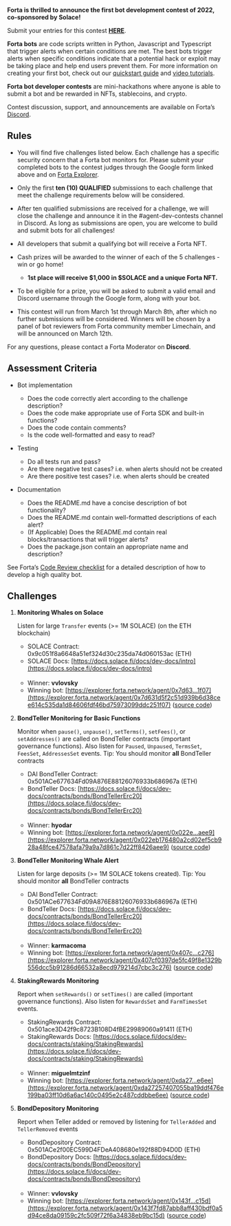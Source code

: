 **Forta is thrilled to announce the first bot development contest of 2022, co-sponsored by Solace!**

Submit your entries for this contest [**HERE**](https://forms.gle/Aya5hsdAemwB8gno7).

**Forta bots** are code scripts written in Python, Javascript and Typescript that trigger alerts when certain
conditions are met. The best bots trigger alerts when specific conditions indicate that a potential hack or exploit may be taking place and help end users prevent them. For more information on creating your first bot, check out our [quickstart guide](https://docs.forta.network/en/latest/quickstart/) and [video tutorials](https://docs.forta.network/en/latest/tutorials/).

**Forta bot developer contests** are mini-hackathons where anyone is able to submit a bot and be rewarded in NFTs, stablecoins, and crypto.

Contest discussion, support, and announcements are available on Forta’s [Discord](https://discord.gg/rsc55DqcCy).

## Rules

- You will find five challenges listed below. Each challenge has a specific security concern that a Forta bot monitors for. Please submit your completed bots to the contest judges through the Google form linked above and on [Forta Explorer](https://explorer.forta.network/).

- Only the first **ten (10) QUALIFIED** submissions to each challenge that meet the challenge requirements below will be considered.

- After ten qualified submissions are received for a challenge, we will close the challenge and announce it in the #agent-dev-contests channel in Discord. As long as submissions are open, you are welcome to build and submit bots for all challenges!

- All developers that submit a qualifying bot will receive a Forta NFT.

- Cash prizes will be awarded to the winner of each of the 5 challenges - win or go home!
    - **1st place will receive $1,000 in $SOLACE and a unique Forta NFT.**

- To be eligible for a prize, you will be asked to submit a valid email and Discord username through the Google form, along with your bot.

- This contest will run from March 1st through March 8th, after which no further submissions will be considered. Winners will be chosen by a panel of bot reviewers from Forta community member Limechain, and will be announced on March 12th.

For any questions, please contact a Forta Moderator on **Discord**.

## Assessment Criteria

- Bot implementation
    - Does the code correctly alert according to the challenge description?
    - Does the code make appropriate use of Forta SDK and built-in functions?
    - Does the code contain comments?
    - Is the code well-formatted and easy to read?

- Testing
    - Do all tests run and pass?
    - Are there negative test cases? i.e. when alerts should not be created
    - Are there positive test cases? i.e. when alerts should be created

- Documentation
    - Does the README.md have a concise description of bot functionality?
    - Does the README.md contain well-formatted descriptions of each alert?
    - (If Applicable) Does the README.md contain real blocks/transactions that will trigger alerts?
    - Does the package.json contain an appropriate name and description?

See Forta’s [Code Review checklist](https://github.com/forta-network/bot-review-checklist) for a detailed description of how to develop a high quality bot.

## Challenges

1. **Monitoring Whales on Solace**

    Listen for large `Transfer` events (>= 1M SOLACE) (on the ETH blockchain)

    - SOLACE Contract: 0x9c051f8a6648a51ef324d30c235da74d060153ac (ETH)
    - SOLACE Docs: [https://docs.solace.fi/docs/dev-docs/intro](https://docs.solace.fi/docs/dev-docs/intro)
    <br/><br/>
    - Winner: **vvlovsky**
    - Winning bot: [https://explorer.forta.network/agent/0x7d63...1f07](https://explorer.forta.network/agent/0x7d631d5f2c51d939b6d38cee614c535da1d84606fdf46bd75973099ddc251f07) ([source code](https://github.com/VVlovsky/Forta-Solace-Agents/tree/master/whales-monitoring-agent))

2. **BondTeller Monitoring for Basic Functions**

    Monitor when `pause()`, `unpause()`, `setTerms()`, `setFees()`, or `setAddresses()` are called on BondTeller contracts (important governance functions). Also listen for `Paused`, `Unpaused`, `TermsSet`, `FeesSet`, `AddressesSet` events. Tip: You should monitor **all** BondTeller contracts

    - DAI BondTeller Contract: 0x501ACe677634Fd09A876E88126076933b686967a (ETH)
    - BondTeller Docs: [https://docs.solace.fi/docs/dev-docs/contracts/bonds/BondTellerErc20](https://docs.solace.fi/docs/dev-docs/contracts/bonds/BondTellerErc20)
    <br/><br/>
    - Winner: **hyodar**
    - Winning bot: [https://explorer.forta.network/agent/0x022e...aee9](https://explorer.forta.network/agent/0x022eb176480a2cd02ef5cb928a48fce47578afa79a9a7d861c7d22ff8426aee9) ([source code](https://github.com/Hyodar/forta-agents/tree/master/bondteller-governance-solace))

3. **BondTeller Monitoring Whale Alert**

    Listen for large deposits (>= 1M SOLACE tokens created). Tip: You should monitor **all** BondTeller contracts

    - DAI BondTeller Contract: 0x501ACe677634Fd09A876E88126076933b686967a (ETH)
    - BondTeller Docs: [https://docs.solace.fi/docs/dev-docs/contracts/bonds/BondTellerErc20](https://docs.solace.fi/docs/dev-docs/contracts/bonds/BondTellerErc20)
    <br/><br/>
    - Winner: **karmacoma**
    - Winning bot: [https://explorer.forta.network/agent/0x407c...c276](https://explorer.forta.network/agent/0x407cf0397de5fc49f8e1329b556dcc5b91286d66532a8ecd979214d7cbc3c276) ([source code](https://github.com/karmacoma-eth/forta-solace-bondteller-whale-alert))

4. **StakingRewards Monitoring**

    Report when `setRewards()` or `setTimes()` are called (important governance functions). Also listen for `RewardsSet` and `FarmTimesSet` events.

    - StakingRewards Contract: 0x501ace3D42f9c8723B108D4fBE29989060a91411 (ETH)
    - StakingRewards Docs: [https://docs.solace.fi/docs/dev-docs/contracts/staking/StakingRewards](https://docs.solace.fi/docs/dev-docs/contracts/staking/StakingRewards)
    <br/><br/>
    - Winner: **miguelmtzinf**
    - Winning bot: [https://explorer.forta.network/agent/0xda27...e6ee](https://explorer.forta.network/agent/0xda27257407055ba19ddf476e199ba03ff10d6a6ac140c0495e2c487cddbbe6ee) ([source code](https://github.com/miguelmtzinf/forta-solace-monitoring-staking-rewards))

5. **BondDepository Monitoring**

    Report when Teller added or removed by listening for `TellerAdded` and `TellerRemoved` events

    - BondDepository Contract: 0x501ACe2f00EC599D4FDeA408680e192f88D94D0D (ETH)
    - BondDepository Docs: [https://docs.solace.fi/docs/dev-docs/contracts/bonds/BondDepository](https://docs.solace.fi/docs/dev-docs/contracts/bonds/BondDepository)
    <br/><br/>
    - Winner: **vvlovsky**
    - Winning bot: [https://explorer.forta.network/agent/0x143f...c15d](https://explorer.forta.network/agent/0x143f7fd87abb8aff430bdf0a5d94ce8da09159c2fc509f72f6a34838eb9bc15d) ([source code](https://github.com/VVlovsky/Forta-Solace-Agents/tree/master/bonddepository-monitoring-agent))
